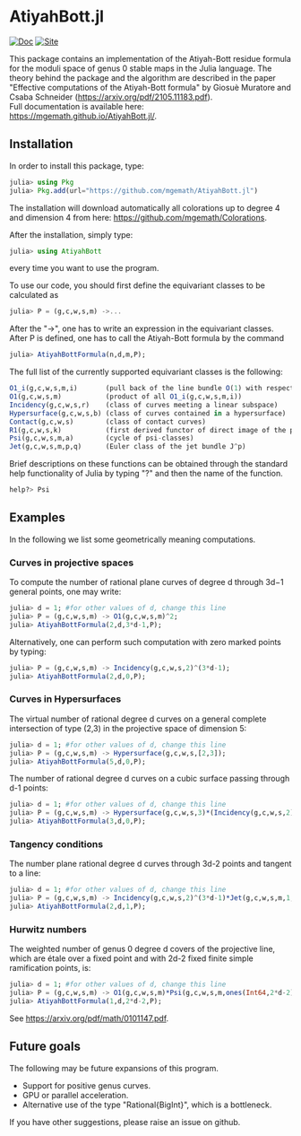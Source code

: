 # AtiyahBott.jl
[![Doc](https://img.shields.io/badge/docs-stable-blue.svg)](https://mgemath.github.io/AtiyahBott.jl/)
[![Site](https://img.shields.io/website?up_message=Arxiv&url=https%3A%2F%2Farxiv.org%2Fabs%2F2105.11183)](https://arxiv.org/abs/2105.11183)

This package contains an implementation of the Atiyah-Bott residue formula for the moduli space of genus 0 stable maps in the Julia language. The theory behind the package and the algorithm are described in the paper 
"Effective computations of the Atiyah-Bott formula" by Giosuè Muratore and Csaba Schneider (https://arxiv.org/pdf/2105.11183.pdf).<br>
Full documentation is available here: https://mgemath.github.io/AtiyahBott.jl/.

## Installation
In order to install this package, type:
```julia
julia> using Pkg
julia> Pkg.add(url="https://github.com/mgemath/AtiyahBott.jl")
```

The installation will download automatically all colorations up to degree 4 and dimension 4 from here: https://github.com/mgemath/Colorations.

After the installation, simply type:
```julia
julia> using AtiyahBott
```
every time you want to use the program.

To use our code, you should first define the equivariant classes to be calculated as 
```julia
julia> P = (g,c,w,s,m) ->...
```
After the "->", one has to write an expression in the equivariant classes. After P is defined, one has to call the
Atiyah-Bott formula by the command
```julia
julia> AtiyahBottFormula(n,d,m,P);
```
The full list of the currently supported equivariant classes is the following:
```julia
O1_i(g,c,w,s,m,i)       (pull back of the line bundle O(1) with respect to the ev_i)
O1(g,c,w,s,m)           (product of all O1_i(g,c,w,s,m,i))
Incidency(g,c,w,s,r)    (class of curves meeting a linear subspace)
Hypersurface(g,c,w,s,b) (class of curves contained in a hypersurface)
Contact(g,c,w,s)        (class of contact curves)
R1(g,c,w,s,k)           (first derived functor of direct image of the pull back of O(-k))
Psi(g,c,w,s,m,a)        (cycle of psi-classes)
Jet(g,c,w,s,m,p,q)      (Euler class of the jet bundle J^p)
```
Brief descriptions on these functions can be obtained through the standard help functionality of Julia by typing "?" and then the name of the function.
```julia
help?> Psi
```
## Examples
In the following we list some geometrically meaning computations.

### Curves in projective spaces

To compute the number of rational plane curves of degree d through 3d−1 general points, one may write:
```julia
julia> d = 1; #for other values of d, change this line
julia> P = (g,c,w,s,m) -> O1(g,c,w,s,m)^2;
julia> AtiyahBottFormula(2,d,3*d-1,P);
```
Alternatively, one can perform such computation with zero marked points by typing:
```julia
julia> P = (g,c,w,s,m) -> Incidency(g,c,w,s,2)^(3*d-1);
julia> AtiyahBottFormula(2,d,0,P);
```
### Curves in Hypersurfaces

The virtual number of rational degree d curves on a general complete intersection of type (2,3) in the projective space of dimension 5:
```julia
julia> d = 1; #for other values of d, change this line
julia> P = (g,c,w,s,m) -> Hypersurface(g,c,w,s,[2,3]);
julia> AtiyahBottFormula(5,d,0,P);
```
The number of rational degree d curves on a cubic surface passing through d-1 points:
```julia
julia> d = 1; #for other values of d, change this line
julia> P = (g,c,w,s,m) -> Hypersurface(g,c,w,s,3)*(Incidency(g,c,w,s,2)//3)^(d-1);
julia> AtiyahBottFormula(3,d,0,P);
```

### Tangency conditions

The number plane rational degree d curves through 3d-2 points and tangent to a line:
```julia
julia> d = 1; #for other values of d, change this line
julia> P = (g,c,w,s,m) -> Incidency(g,c,w,s,2)^(3*d-1)*Jet(g,c,w,s,m,1,1);
julia> AtiyahBottFormula(2,d,1,P);
```

### Hurwitz numbers
The weighted number of genus 0 degree d covers of the projective line, which are étale over a fixed point and with 2d-2 fixed finite simple ramification points, is:
```julia
julia> d = 1; #for other values of d, change this line
julia> P = (g,c,w,s,m) -> O1(g,c,w,s,m)*Psi(g,c,w,s,m,ones(Int64,2*d-2));
julia> AtiyahBottFormula(1,d,2*d-2,P);
```
See https://arxiv.org/pdf/math/0101147.pdf.

## Future goals
The following may be future expansions of this program.
 - Support for positive genus curves.
 - GPU or parallel acceleration.
 - Alternative use of the type "Rational{BigInt}", which is a bottleneck.

If you have other suggestions, please raise an issue on github. 
